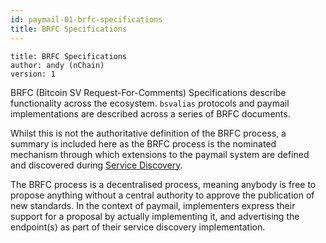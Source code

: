 ```yaml
---
id: paymail-01-brfc-specifications
title: BRFC Specifications
---
```


```
title: BRFC Specifications
author: andy (nChain)
version: 1
```

BRFC (Bitcoin SV Request-For-Comments) Specifications describe functionality across the ecosystem. `bsvalias` protocols and paymail implementations are described across a series of BRFC documents.

Whilst this is not the authoritative definition of the BRFC process, a summary is included here as the BRFC process is the nominated mechanism through which extensions to the paymail system are defined and discovered during [Service Discovery](./paymail-02-service-discovery.md).

The BRFC process is a decentralised process, meaning anybody is free to propose anything without a central authority to approve the publication of new standards. In the context of paymail, implementers express their support for a proposal by actually implementing it, and advertising the endpoint(s) as part of their service discovery implementation.
